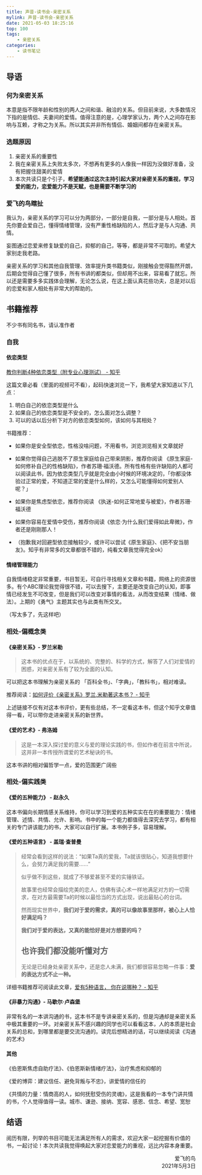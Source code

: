 ```yaml
---
title: 声昔-读书会-亲密关系
mylink: 声昔-读书会-亲密关系
date: 2021-05-03 18:25:16
top: 100
tags:
	- 亲密关系
categories:
	- 读书笔记
---
```


## 导语

### 何为亲密关系

本意是指不限年龄和性别的两人之间和谐、融洽的关系。但目前来说，大多数情况下指的是情侣、夫妻间的爱情。值得注意的是，心理学家认为，两个人之间存在影响与互赖，才称之为关系。所以其实并非所有情侣、婚姻间都存在亲密关系。

### 选题原因

1. 亲密关系的重要性
2. 我在亲密关系上失败太多次，不想再有更多的人像我一样因为没做好准备，没有把握住甜美的爱情
3. 本次共读只是个引子，**希望能通过这次主持引起大家对亲密关系的重视，学习爱的能力，恋爱能力不是天赋，也是需要不断学习的**

<!--more-->

### 爱飞的鸟瞎扯

我认为，亲密关系的学习可以分为两部分，一部分是自我，一部分是与人相处。首先你要会爱自己，懂得情绪管理，没有严重性格缺陷的人，然后才是与人沟通、共情。

妄图通过恋爱来修复缺爱的自己，抑郁的自己，等等，都是非常不可取的。希望大家别走我老路。

亲密关系的学习和其他自我管理、效率提升类书籍类似，刚接触会觉得豁然开朗，后期会觉得自己懂了很多，所有书讲的都类似，但却用不出来，容易看了就忘。所以还是需要多多实践体会理解，无论怎么说，在这上面认真花些功夫，总是对以后的恋爱和家人相处有非常大的帮助的。

## 书籍推荐

不少书有同名书，请认准作者

### 自我

#### 依恋类型

[教你判断4种依恋类型（附专业心理测试） - 知乎](https://zhuanlan.zhihu.com/p/334508634)

这篇文章必看（里面的视频可不看），起码快速浏览一下，我希望大家知道以下几点：

1. 明白自己的依恋类型是什么
2. 如果自己的依恋类型是不安全的，怎么面对怎么调整？
3. 可以的话以后分析下对方的依恋类型如何，该如何与其相处？

书籍推荐：

* 如果你是安全型依恋，性格没啥问题，不用看书，浏览浏览相关文章就好

* 如果你觉得自己逃脱不了原生家庭给自己带来阴影，推荐你阅读 《原生家庭-如何修补自己的性格缺陷》，作者苏珊·福沃德。所有性格有些许缺陷的人都可以阅读此书，因为依恋类型几乎就是完全由小时候的环境决定的，「你都没体验过正常的爱，不知道正常的爱是什么样的，又怎么可能懂得如何爱别人呢？」
* 如果你是焦虑型依恋，推荐你阅读 《执迷-如何正常地爱与被爱》，作者苏珊·福沃德
* 如果你容易在爱情中受伤，推荐你阅读《依恋·为什么我们爱得如此卑微》，作者还是刚刚那人！
* （抱歉我对回避型依恋接触较少，或许可以尝试《原生家庭》、《把不安当朋友》。知乎有非常多的文章都很不错的，纯看文章我觉得完全ok）

#### 情绪管理能力

自我情绪稳定非常重要，书目暂无，可自行寻找相关文章和书籍，网络上的资源很多。有个ABC理论我觉得很不错，可以去搜下，主要还是改变自己的认知，即事情已经发生不可改变，但是我们可以改变对事情的看法，从而改变结果（情绪、做法）。上期的《勇气》主题其实也与此类有所交叉。

（写太多了，先这样吧）

### 相处-偏概念类

#### 《亲密关系》- 罗兰米勒  

> 这本书的优点在于，以系统的、完整的、科学的方式，解答了人们对爱情的困惑，对亲密关系有了较为全面的认知。

可以把这本书理解为亲密关系的 「百科全书」、「字典」，「教科书」，相对难读。

推荐阅读：[如何评价《亲密关系》罗兰.米勒著这本书？ - 知乎](https://www.zhihu.com/question/40077665/answer/1111617699)

上述链接不仅有对这本书评价，更有些总结，不一定看这本书，但这个知乎文章值得一看，可以带你走进亲密关系的新世界。

#### 《爱的艺术》- 弗洛姆

> 这是一本深入探讨爱的意义与爱的理论实践的书，但如作者在前言中所说，这并非一本传授所谓爱的艺术秘诀的书。

这本书讲的相对偏哲学一点，爱的范围更广阔些

### 相处-偏实践类

#### 《爱的五种能力》 - 赵永久

这本书偏向长期情感关系维持，你可以学习到爱的五种实实在在的重要能力：情绪管理、述情、共情、允许、影响。书中的每一个能力都值得去深究去学习，都有相关的专门讲该能力的书，大家可以自行扩展。本书例子多，容易理解。

#### 《爱的五种语言》 - 盖瑞·查普曼

> 经常会看到这样的说法：“如果Ta真的爱我，Ta就该很贴心，知道我想要什么，会努力满足我的需要……”
>
> 似乎做不到这些，就成了不够爱甚至不爱的实锤铁证。
>
> 故事里也经常会描绘完美的恋人，仿佛有读心术一样地满足对方的一切需求，在对方最需要Ta的时候以最恰当的方式出现，说出最贴心的台词。
>
> 然而现实世界中，**我们对于爱的需求，真的可以像故事里那样，被心上人恰好满足吗？**
>
> 
>
> **我们对于爱的表达，又真的能恰好是对方想要的吗？**
>
> ## **也许我们都没能听懂对方**
>
> 无论是已经身处亲密关系中，还是恋人未满，我们都很容易忽略一件事：**爱的表达方式不止一种。**

详细书籍推荐可阅读此文章，[爱有5种语言， 你在说哪种？ - 知乎](https://zhuanlan.zhihu.com/p/26707739)

#### 《非暴力沟通》- 马歇尔·卢森堡

非常有名的一本讲沟通的书，这本书不是专讲亲密关系的，但是沟通却是亲密关系中极其重要的一环。对亲密关系不感兴趣的同学也可以看看这本，人的本质是社会关系的总和，到哪里都是要交流沟通的。读完后想精进的话，可以继续阅读《沟通的艺术》

#### 其他

《伯恩斯焦虑自助疗法》、《伯恩斯新情绪疗法》，治疗焦虑和抑郁的

《爱的博弈：建议信任、避免背叛与不忠》，讲爱情的信任的

《共情的力量：情商高的人，如何抚慰受伤的灵魂》，这是我看的一本专门讲共情的书，个人觉得值得一读。城市、谦逊、接纳、宽容、感恩、信念、希望、宽恕



## 结语

阅历有限，列举的书目可能无法满足所有人的需求，欢迎大家一起挖掘有价值的书，一起讨论！本次共读我觉得唤起大家对恋爱能力的重视，远比内容本身重要。





<div align="right">爱飞的鸟</div>

<div align="right">2021年5月3日</div>